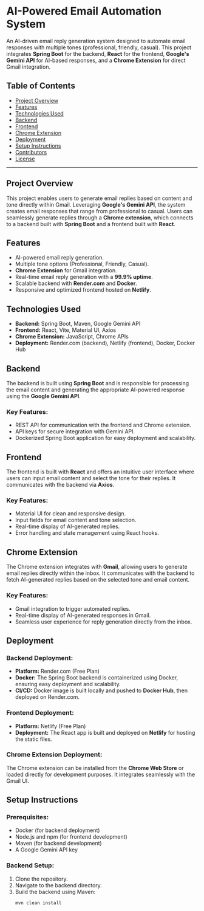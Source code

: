 # AI-Powered Email Automation System

An AI-driven email reply generation system designed to automate email responses with multiple tones (professional, friendly, casual). This project integrates **Spring Boot** for the backend, **React** for the frontend, **Google's Gemini API** for AI-based responses, and a **Chrome Extension** for direct Gmail integration.

## Table of Contents
- [Project Overview](#project-overview)
- [Features](#features)
- [Technologies Used](#technologies-used)
- [Backend](#backend)
- [Frontend](#frontend)
- [Chrome Extension](#chrome-extension)
- [Deployment](#deployment)
- [Setup Instructions](#setup-instructions)
- [Contributors](#contributors)
- [License](#license)

---

## Project Overview

This project enables users to generate email replies based on content and tone directly within Gmail. Leveraging **Google's Gemini API**, the system creates email responses that range from professional to casual. Users can seamlessly generate replies through a **Chrome extension**, which connects to a backend built with **Spring Boot** and a frontend built with **React**.

## Features
- AI-powered email reply generation.
- Multiple tone options (Professional, Friendly, Casual).
- **Chrome Extension** for Gmail integration.
- Real-time email reply generation with a **99.9% uptime**.
- Scalable backend with **Render.com** and **Docker**.
- Responsive and optimized frontend hosted on **Netlify**.

## Technologies Used
- **Backend:** Spring Boot, Maven, Google Gemini API
- **Frontend:** React, Vite, Material UI, Axios
- **Chrome Extension:** JavaScript, Chrome APIs
- **Deployment:** Render.com (backend), Netlify (frontend), Docker, Docker Hub

## Backend

The backend is built using **Spring Boot** and is responsible for processing the email content and generating the appropriate AI-powered response using the **Google Gemini API**.

### Key Features:
- REST API for communication with the frontend and Chrome extension.
- API keys for secure integration with Gemini API.
- Dockerized Spring Boot application for easy deployment and scalability.

## Frontend

The frontend is built with **React** and offers an intuitive user interface where users can input email content and select the tone for their replies. It communicates with the backend via **Axios**.

### Key Features:
- Material UI for clean and responsive design.
- Input fields for email content and tone selection.
- Real-time display of AI-generated replies.
- Error handling and state management using React hooks.

## Chrome Extension

The Chrome extension integrates with **Gmail**, allowing users to generate email replies directly within the inbox. It communicates with the backend to fetch AI-generated replies based on the selected tone and email content.

### Key Features:
- Gmail integration to trigger automated replies.
- Real-time display of AI-generated responses in Gmail.
- Seamless user experience for reply generation directly from the inbox.

## Deployment

### Backend Deployment:
- **Platform:** Render.com (Free Plan)
- **Docker:** The Spring Boot backend is containerized using Docker, ensuring easy deployment and scalability.
- **CI/CD:** Docker image is built locally and pushed to **Docker Hub**, then deployed on Render.com.

### Frontend Deployment:
- **Platform:** Netlify (Free Plan)
- **Deployment:** The React app is built and deployed on **Netlify** for hosting the static files.

### Chrome Extension Deployment:
The Chrome extension can be installed from the **Chrome Web Store** or loaded directly for development purposes. It integrates seamlessly with the Gmail UI.

## Setup Instructions

### Prerequisites:
- Docker (for backend deployment)
- Node.js and npm (for frontend development)
- Maven (for backend development)
- A Google Gemini API key

### Backend Setup:
1. Clone the repository.
2. Navigate to the backend directory.
3. Build the backend using Maven:
   ```bash
   mvn clean install
